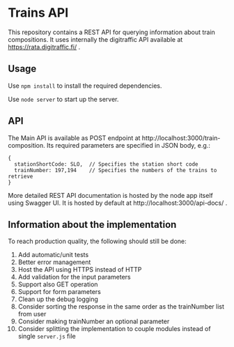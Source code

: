 Trains API
==========

This repository contains a REST API for querying information about train compositions. It uses
internally the digitraffic API available at https://rata.digitraffic.fi/ .

## Usage

Use `npm install` to install the required dependencies.

Use `node server` to start up the server.

## API

The Main API is available as POST endpoint at http://localhost:3000/train-composition. 
Its required parameters are specified in JSON body, e.g.:

    { 
      stationShortCode: SLO,  // Specifies the station short code
      trainNumber: 197,194    // Specifies the numbers of the trains to retrieve
    }

More detailed REST API documentation is hosted by the node app itself using Swagger UI. 
It is hosted by default at http://localhost:3000/api-docs/ .

## Information about the implementation

To reach production quality, the following should still be done:

1. Add automatic/unit tests
1. Better error management
1. Host the API using HTTPS instead of HTTP
1. Add validation for the input parameters
1. Support also GET operation
1. Support for form parameters
1. Clean up the debug logging
1. Consider sorting the response in the same order as the trainNumber list from user
1. Consider making trainNumber an optional parameter
1. Consider splitting the implementation to couple modules instead of single `server.js` file
